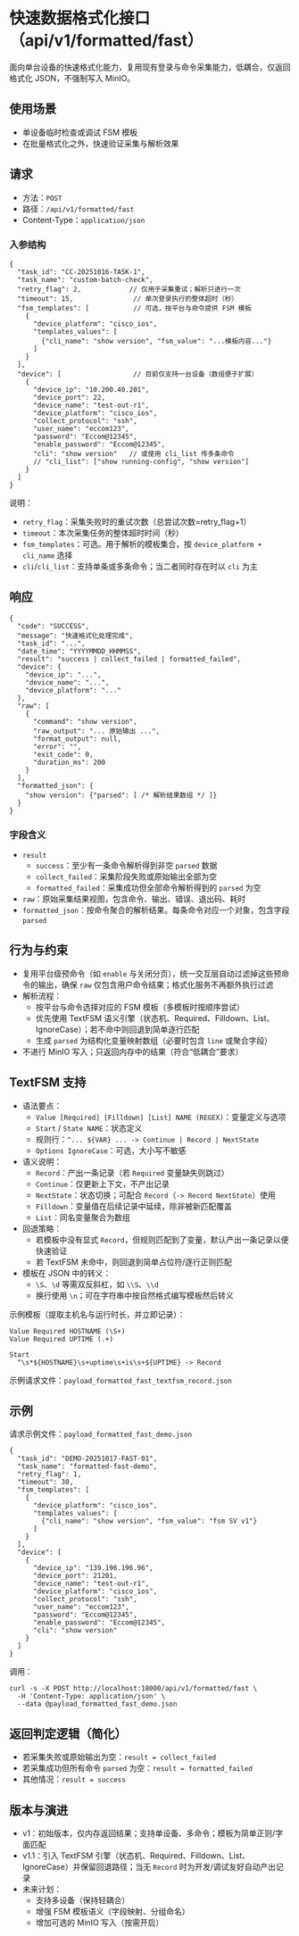 # 快速数据格式化接口（api/v1/formatted/fast）

面向单台设备的快速格式化能力，复用现有登录与命令采集能力，低耦合，仅返回格式化 JSON，不强制写入 MinIO。

## 使用场景
- 单设备临时检查或调试 FSM 模板
- 在批量格式化之外，快速验证采集与解析效果

## 请求
- 方法：`POST`
- 路径：`/api/v1/formatted/fast`
- Content-Type：`application/json`

### 入参结构
```
{
  "task_id": "CC-20251016-TASK-1",
  "task_name": "custom-batch-check",
  "retry_flag": 2,            // 仅用于采集重试；解析只进行一次
  "timeout": 15,               // 单次登录执行的整体超时（秒）
  "fsm_templates": [           // 可选，按平台与命令提供 FSM 模板
    {
      "device_platform": "cisco_ios",
      "templates_values": [
        {"cli_name": "show version", "fsm_value": "...模板内容..."}
      ]
    }
  ],
  "device": [                  // 目前仅支持一台设备（数组便于扩展）
    {
      "device_ip": "10.200.40.201",
      "device_port": 22,
      "device_name": "test-out-r1",
      "device_platform": "cisco_ios",
      "collect_protocol": "ssh",
      "user_name": "eccom123",
      "password": "Eccom@12345",
      "enable_password": "Eccom@12345",
      "cli": "show version"   // 或使用 cli_list 传多条命令
      // "cli_list": ["show running-config", "show version"]
    }
  ]
}
```

说明：
- `retry_flag`：采集失败时的重试次数（总尝试次数=retry_flag+1）
- `timeout`：本次采集任务的整体超时时间（秒）
- `fsm_templates`：可选。用于解析的模板集合，按 `device_platform + cli_name` 选择
- `cli`/`cli_list`：支持单条或多条命令；当二者同时存在时以 `cli` 为主

## 响应
```
{
  "code": "SUCCESS",
  "message": "快速格式化处理完成",
  "task_id": "...",
  "date_time": "YYYYMMDD_HHMMSS",
  "result": "success | collect_failed | formatted_failed",
  "device": {
    "device_ip": "...",
    "device_name": "...",
    "device_platform": "..."
  },
  "raw": [
    {
      "command": "show version",
      "raw_output": "... 原始输出 ...",
      "format_output": null,
      "error": "",
      "exit_code": 0,
      "duration_ms": 200
    }
  ],
  "formatted_json": {
    "show version": {"parsed": [ /* 解析结果数组 */ ]}
  }
}
```

### 字段含义
- `result`
  - `success`：至少有一条命令解析得到非空 `parsed` 数据
  - `collect_failed`：采集阶段失败或原始输出全部为空
  - `formatted_failed`：采集成功但全部命令解析得到的 `parsed` 为空
- `raw`：原始采集结果视图，包含命令、输出、错误、退出码、耗时
- `formatted_json`：按命令聚合的解析结果。每条命令对应一个对象，包含字段 `parsed`

## 行为与约束
- 复用平台级预命令（如 `enable` 与关闭分页），统一交互层自动过滤掉这些预命令的输出，确保 `raw` 仅包含用户命令结果；格式化服务不再额外执行过滤
- 解析流程：
  - 按平台与命令选择对应的 FSM 模板（多模板时按顺序尝试）
  - 优先使用 TextFSM 语义引擎（状态机、Required、Filldown、List、IgnoreCase）；若不命中则回退到简单逐行匹配
  - 生成 `parsed` 为结构化变量映射数组（必要时包含 `line` 或聚合字段）
- 不进行 MinIO 写入；只返回内存中的结果（符合“低耦合”要求）

## TextFSM 支持
- 语法要点：
  - `Value [Required] [Filldown] [List] NAME (REGEX)`：变量定义与选项
  - `Start` / `State NAME`：状态定义
  - 规则行：`^... ${VAR} ... -> Continue | Record | NextState`
  - `Options IgnoreCase`：可选，大小写不敏感
- 语义说明：
  - `Record`：产出一条记录（若 `Required` 变量缺失则跳过）
  - `Continue`：仅更新上下文，不产出记录
  - `NextState`：状态切换；可配合 `Record`（`-> Record NextState`）使用
  - `Filldown`：变量值在后续记录中延续，除非被新匹配覆盖
  - `List`：同名变量聚合为数组
- 回退策略：
  - 若模板中没有显式 `Record`，但规则匹配到了变量，默认产出一条记录以便快速验证
  - 若 TextFSM 未命中，则回退到简单占位符/逐行正则匹配
- 模板在 JSON 中的转义：
  - `\S`、`\d` 等需双反斜杠，如 `\\S`、`\\d`
  - 换行使用 `\n`；可在字符串中按自然格式编写模板然后转义

示例模板（提取主机名与运行时长，并立即记录）：
```
Value Required HOSTNAME (\S+)
Value Required UPTIME (.+)

Start
  ^\s*${HOSTNAME}\s+uptime\s+is\s+${UPTIME} -> Record
```

示例请求文件：`payload_formatted_fast_textfsm_record.json`

## 示例
请求示例文件：`payload_formatted_fast_demo.json`
```
{
  "task_id": "DEMO-20251017-FAST-01",
  "task_name": "formatted-fast-demo",
  "retry_flag": 1,
  "timeout": 30,
  "fsm_templates": [
    {
      "device_platform": "cisco_ios",
      "templates_values": [
        {"cli_name": "show version", "fsm_value": "fsm SV v1"}
      ]
    }
  ],
  "device": [
    {
      "device_ip": "139.196.196.96",
      "device_port": 21201,
      "device_name": "test-out-r1",
      "device_platform": "cisco_ios",
      "collect_protocol": "ssh",
      "user_name": "eccom123",
      "password": "Eccom@12345",
      "enable_password": "Eccom@12345",
      "cli": "show version"
    }
  ]
}
```

调用：
```
curl -s -X POST http://localhost:18000/api/v1/formatted/fast \
  -H 'Content-Type: application/json' \
  --data @payload_formatted_fast_demo.json
```

## 返回判定逻辑（简化）
- 若采集失败或原始输出为空：`result = collect_failed`
- 若采集成功但所有命令 `parsed` 为空：`result = formatted_failed`
- 其他情况：`result = success`

## 版本与演进
- v1：初始版本，仅内存返回结果；支持单设备、多命令；模板为简单正则/字面匹配
- v1.1：引入 TextFSM 引擎（状态机、Required、Filldown、List、IgnoreCase）并保留回退路径；当无 `Record` 时为开发/调试友好自动产出记录
- 未来计划：
  - 支持多设备（保持轻耦合）
  - 增强 FSM 模板语义（字段映射、分组命名）
  - 增加可选的 MinIO 写入（按需开启）